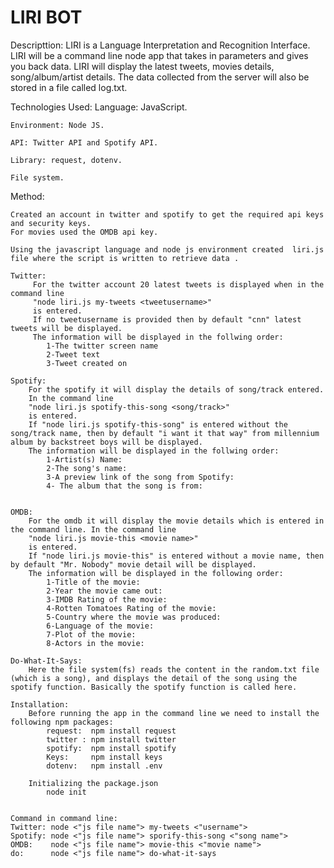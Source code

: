 # LIRI BOT

 

Descripttion: 
	LIRI is a Language Interpretation and Recognition Interface. LIRI will be a command line node app that takes in parameters and gives you back data.
	LIRI will display the latest tweets, movies details, song/album/artist details.
	The data collected from the server will also be stored in a file called log.txt.

Technologies Used: 
	Language: JavaScript.

	Environment: Node JS.

	API: Twitter API and Spotify API.

	Library: request, dotenv.

	File system.

Method: 

	Created an account in twitter and spotify to get the required api keys and security keys. 
	For movies used the OMDB api key. 

	Using the javascript language and node js environment created  liri.js file where the script is written to retrieve data .

	Twitter:
		 For the twitter account 20 latest tweets is displayed when in the  command line 
		 "node liri.js my-tweets <tweetusername>" 
		 is entered.
		 If no tweetusername is provided then by default "cnn" latest tweets will be displayed.
		 The information will be displayed in the follwing order: 
		 	1-The twitter screen name
		 	2-Tweet text
		 	3-Tweet created on

	Spotify:
		For the spotify it will display the details of song/track entered. 
		In the command line 
		"node liri.js spotify-this-song <song/track>"
		is entered.
		If "node liri.js spotify-this-song" is entered without the song/track name, then by default "i want it that way" from millennium album by backstreet boys will be displayed.
		The information will be displayed in the follwing order: 
			1-Artist(s) Name:
			2-The song's name:
			3-A preview link of the song from Spotify:
			4- The album that the song is from:


	OMDB:
		For the omdb it will display the movie details which is entered in the command line. In the command line 
		"node liri.js movie-this <movie name>" 
		is entered.
		If "node liri.js movie-this" is entered without a movie name, then by default "Mr. Nobody" movie detail will be displayed.
		The information will be displayed in the following order: 
			1-Title of the movie:
			2-Year the movie came out:
			3-IMDB Rating of the movie:
			4-Rotten Tomatoes Rating of the movie:
			5-Country where the movie was produced:
			6-Language of the movie:
			7-Plot of the movie: 
			8-Actors in the movie:

	Do-What-It-Says:
		Here the file system(fs) reads the content in the random.txt file (which is a song), and displays the detail of the song using the spotify function. Basically the spotify function is called here.

	Installation:
		Before running the app in the command line we need to install the following npm packages:
			request:  npm install request
			twitter : npm install twitter
			spotify:  npm install spotify
			Keys:     npm install keys
			dotenv:   npm install .env

		Initializing the package.json
			node init


	Command in command line:
	Twitter: node <"js file name"> my-tweets <"username"> 
	Spotify: node <"js file name"> sporify-this-song <"song name">
	OMDB:    node <"js file name"> movie-this <"movie name">
	do:      node <"js file name"> do-what-it-says			












    
